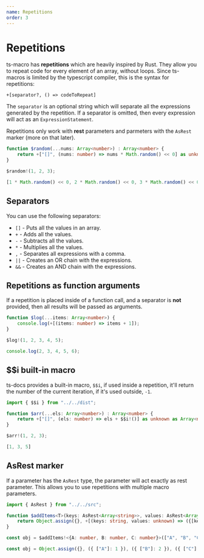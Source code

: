 ```yaml
---
name: Repetitions
order: 3
---
```


# Repetitions

ts-macro has **repetitions** which are heavily inspired by Rust. They allow you to repeat code for every element of an array, without loops. Since ts-macros is limited by the typescript compiler, this is the syntax for repetitions:

```
+[separator?, () => codeToRepeat]
```

The `separator` is an optional string which will separate all the expressions generated by the repetition. If a separator is omitted, then every expression will act as an `ExpressionStatement`. 

Repetitions only work with **rest** parameters and parmeters with the `AsRest` marker (more on that later).

```ts --Macro
function $random(...nums: Array<number>) : Array<number> {
    return +["[]", (nums: number) => nums * Math.random() << 0] as unknown as Array<number>; // The [] separator puts everything in an array
}
```
```ts --Call
$random!(1, 2, 3);
```
```js --Result
[1 * Math.random() << 0, 2 * Math.random() << 0, 3 * Math.random() << 0]
```

## Separators

You can use the following separators:

- `[]` - Puts all the values in an array.
- `+` - Adds all the values.
- `-` - Subtracts all the values.
- `*` - Multiplies all the values.
- `,` - Separates all expressions with a comma.
- `||` - Creates an OR chain with the expressions. 
- `&&` - Creates an AND chain with the expressions.

## Repetitions as function arguments

If a repetition is placed inside of a function call, and a separator is **not** provided, then all results will be passed as arguments.

```ts --Macro
function $log(...items: Array<number>) {
    console.log(+[(items: number) => items + 1]);
}
```
```ts --Call
$log!(1, 2, 3, 4, 5);
```
```ts --Result
console.log(2, 3, 4, 5, 6);
```

## $$i built-in macro

ts-docs provides a built-in macro, `$$i`, if used inside a repetition, it'll return the number of the current iteration, if it's used outside, `-1`.

```ts --Macro
import { $$i } from "../../dist";

function $arr(...els: Array<number>) : Array<number> {
    return +["[]", (els: number) => els + $$i!()] as unknown as Array<number>;
}
```
```ts --Call
$arr!(1, 2, 3);
```
```ts --Result
[1, 3, 5]
```

## AsRest marker

If a parameter has the `AsRest` type, the parameter will act exactly as rest parameter. This allows you to use repetitions with multiple macro parameters.

```ts --Macro
import { AsRest } from "../../src";

function $addItems<T>(keys: AsRest<Array<string>>, values: AsRest<Array<unknown>>) : T {
    return Object.assign({}, +[(keys: string, values: unknown) => ({[keys]: values})]) as unknown as T;
}
```
```ts --Call
const obj = $addItems!<{A: number, B: number, C: number}>(["A", "B", "C"], [1, 2, 3]);
```
```ts --Result
const obj = Object.assign({}, ({ ["A"]: 1 }), ({ ["B"]: 2 }), ({ ["C"]: 3 }));
```

